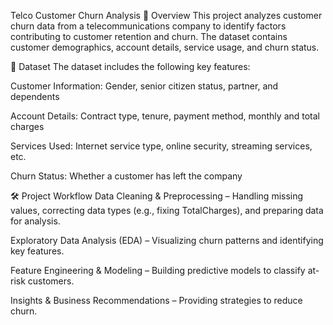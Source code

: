 Telco Customer Churn Analysis
📝 Overview
This project analyzes customer churn data from a telecommunications company to identify factors contributing to customer retention and churn. The dataset contains customer demographics, account details, service usage, and churn status.

📂 Dataset
The dataset includes the following key features:

Customer Information: Gender, senior citizen status, partner, and dependents

Account Details: Contract type, tenure, payment method, monthly and total charges

Services Used: Internet service type, online security, streaming services, etc.

Churn Status: Whether a customer has left the company

🛠️ Project Workflow
Data Cleaning & Preprocessing – Handling missing values, correcting data types (e.g., fixing TotalCharges), and preparing data for analysis.

Exploratory Data Analysis (EDA) – Visualizing churn patterns and identifying key features.

Feature Engineering & Modeling – Building predictive models to classify at-risk customers.

Insights & Business Recommendations – Providing strategies to reduce churn.


